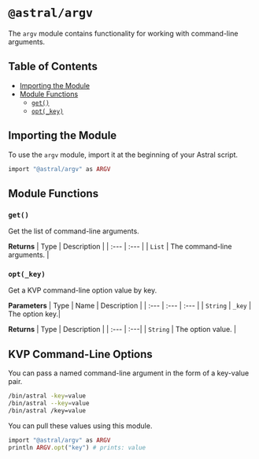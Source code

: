 # `@astral/argv`

The `argv` module contains functionality for working with command-line arguments.

## Table of Contents

- [Importing the Module](#importing-the-module)
- [Module Functions](#module-functions)
  - [`get()`](#get)
  - [`opt(_key)`](#opt_key)

## Importing the Module

To use the `argv` module, import it at the beginning of your Astral script.

```ruby
import "@astral/argv" as ARGV
```

## Module Functions

### `get()`
Get the list of command-line arguments.

**Returns**
| Type | Description |
| :--- | :--- |
| `List` | The command-line arguments. |

### `opt(_key)`
Get a KVP command-line option value by key.

**Parameters**
| Type | Name | Description |
| :--- | :--- | :--- |
| `String` | `_key` | The option key.|

**Returns**
| Type | Description |
| :--- | :---|
| `String` | The option value. |

## KVP Command-Line Options

You can pass a named command-line argument in the form of a key-value pair.

```bash
/bin/astral -key=value
/bin/astral --key=value
/bin/astral /key=value
```

You can pull these values using this module.

```ruby
import "@astral/argv" as ARGV
println ARGV.opt("key") # prints: value
```